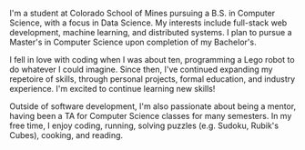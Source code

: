 I'm a student at Colorado School of Mines pursuing a B.S. in
Computer Science, with a focus in Data Science. My interests include
full-stack web development, machine learning, and distributed
systems. I plan to pursue a Master's in Computer Science upon
completion of my Bachelor's.

I fell in love with coding when I was about ten, programming a
Lego robot to do whatever I could imagine. Since then, I've
continued expanding my repetoire of skills, through personal
projects, formal education, and industry experience. I'm excited to
continue learning new skills!

Outside of software development, I'm also passionate about being
a mentor, having been a TA for Computer Science classes for many
semesters. In my free time, I enjoy coding, running, solving
puzzles (e.g. Sudoku, Rubik's Cubes), cooking, and reading.